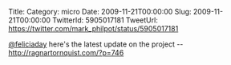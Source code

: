 Title: 
Category: micro
Date: 2009-11-21T00:00:00
Slug: 2009-11-21T00:00:00
TwitterId: 5905017181
TweetUrl: https://twitter.com/mark_philpot/status/5905017181

[@feliciaday](https://twitter.com/feliciaday) here's the latest update on the project -- http://ragnartornquist.com/?p=746